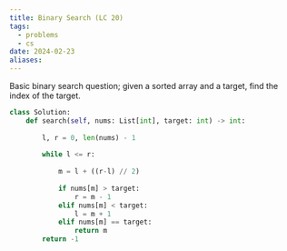 ```yaml
---
title: Binary Search (LC 20)
tags:
  - problems
  - cs
date: 2024-02-23
aliases:
---
```

Basic binary search question; given a sorted array and a target, find the index of the target.

```python
class Solution:
    def search(self, nums: List[int], target: int) -> int:
        
        l, r = 0, len(nums) - 1
        
        while l <= r:
            
            m = l + ((r-l) // 2)
            
            if nums[m] > target:
                r = m - 1
            elif nums[m] < target:
                l = m + 1
            elif nums[m] == target:
                return m
        return -1
```